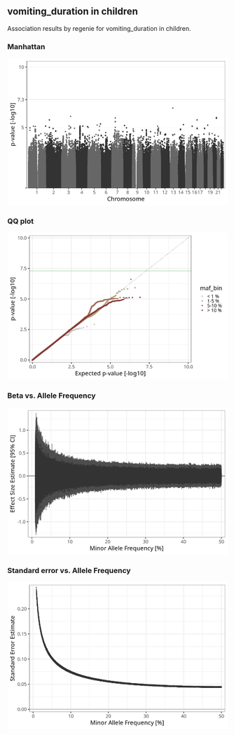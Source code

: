 ## vomiting_duration in children
Association results by regenie for vomiting_duration in children.
### Manhattan
![](figures/pop_children_pheno_vomiting_duration_mh.png)
### QQ plot
![](figures/pop_children_pheno_vomiting_duration_qq.png)
### Beta vs. Allele Frequency
![](figures/pop_children_pheno_vomiting_duration_beta_af.png)
### Standard error vs. Allele Frequency
![](figures/pop_children_pheno_vomiting_duration_se_af.png)
